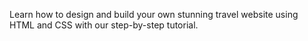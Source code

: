 Learn how to design and build your own stunning travel website using HTML and CSS with our step-by-step tutorial.
